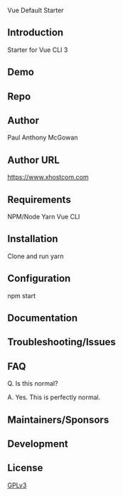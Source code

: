Vue Default Starter

## Introduction

Starter for Vue CLI 3

## Demo

## Repo

## Author

Paul Anthony  McGowan

## Author URL

https://www.xhostcom.com

## Requirements

NPM/Node
 Yarn
Vue CLI

## Installation

Clone and run yarn

## Configuration

npm start

## Documentation

## Troubleshooting/Issues

## FAQ

Q. Is this normal?

A. Yes. This is perfectly normal.

## Maintainers/Sponsors

## Development

## License

[GPLv3](http://www.gnu.org/licenses/gpl-3.0.txt)
